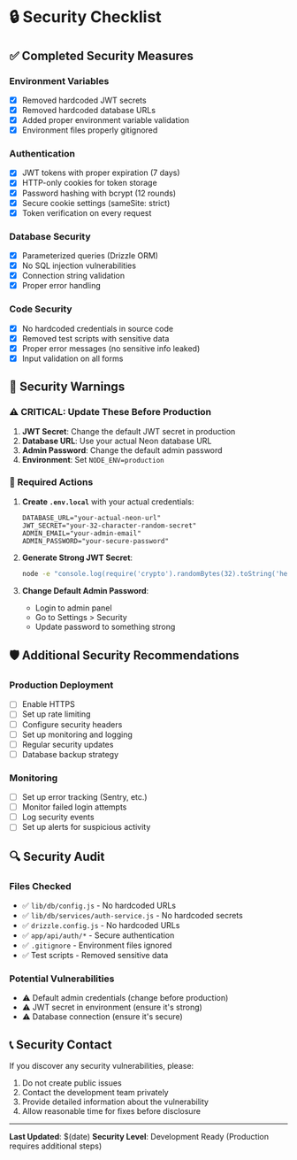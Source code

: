 # 🔒 Security Checklist

## ✅ Completed Security Measures

### Environment Variables
- [x] Removed hardcoded JWT secrets
- [x] Removed hardcoded database URLs
- [x] Added proper environment variable validation
- [x] Environment files properly gitignored

### Authentication
- [x] JWT tokens with proper expiration (7 days)
- [x] HTTP-only cookies for token storage
- [x] Password hashing with bcrypt (12 rounds)
- [x] Secure cookie settings (sameSite: strict)
- [x] Token verification on every request

### Database Security
- [x] Parameterized queries (Drizzle ORM)
- [x] No SQL injection vulnerabilities
- [x] Connection string validation
- [x] Proper error handling

### Code Security
- [x] No hardcoded credentials in source code
- [x] Removed test scripts with sensitive data
- [x] Proper error messages (no sensitive info leaked)
- [x] Input validation on all forms

## 🚨 Security Warnings

### ⚠️ CRITICAL: Update These Before Production

1. **JWT Secret**: Change the default JWT secret in production
2. **Database URL**: Use your actual Neon database URL
3. **Admin Password**: Change the default admin password
4. **Environment**: Set `NODE_ENV=production`

### 🔧 Required Actions

1. **Create `.env.local`** with your actual credentials:
   ```env
   DATABASE_URL="your-actual-neon-url"
   JWT_SECRET="your-32-character-random-secret"
   ADMIN_EMAIL="your-admin-email"
   ADMIN_PASSWORD="your-secure-password"
   ```

2. **Generate Strong JWT Secret**:
   ```bash
   node -e "console.log(require('crypto').randomBytes(32).toString('hex'))"
   ```

3. **Change Default Admin Password**:
   - Login to admin panel
   - Go to Settings > Security
   - Update password to something strong

## 🛡️ Additional Security Recommendations

### Production Deployment
- [ ] Enable HTTPS
- [ ] Set up rate limiting
- [ ] Configure security headers
- [ ] Set up monitoring and logging
- [ ] Regular security updates
- [ ] Database backup strategy

### Monitoring
- [ ] Set up error tracking (Sentry, etc.)
- [ ] Monitor failed login attempts
- [ ] Log security events
- [ ] Set up alerts for suspicious activity

## 🔍 Security Audit

### Files Checked
- ✅ `lib/db/config.js` - No hardcoded URLs
- ✅ `lib/db/services/auth-service.js` - No hardcoded secrets
- ✅ `drizzle.config.js` - No hardcoded URLs
- ✅ `app/api/auth/*` - Secure authentication
- ✅ `.gitignore` - Environment files ignored
- ✅ Test scripts - Removed sensitive data

### Potential Vulnerabilities
- ⚠️ Default admin credentials (change before production)
- ⚠️ JWT secret in environment (ensure it's strong)
- ⚠️ Database connection (ensure it's secure)

## 📞 Security Contact

If you discover any security vulnerabilities, please:
1. Do not create public issues
2. Contact the development team privately
3. Provide detailed information about the vulnerability
4. Allow reasonable time for fixes before disclosure

---

**Last Updated**: $(date)
**Security Level**: Development Ready (Production requires additional steps)
